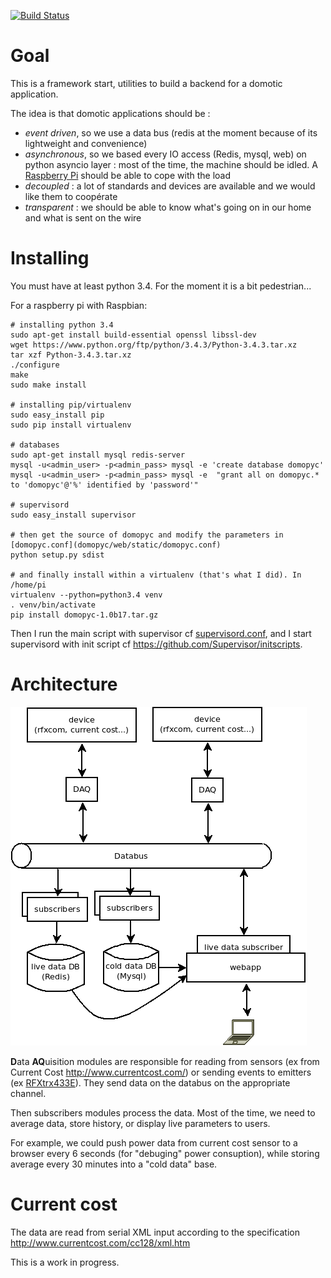 [![Build Status](https://travis-ci.org/bamthomas/DomoPyc.png)](https://travis-ci.org/bamthomas/DomoPyc)
# Goal

This is a framework start, utilities to build a backend for a domotic application.

The idea is that domotic applications should be :
* *event driven*, so we use a data bus (redis at the moment because of its lightweight and convenience)
* *asynchronous*, so we based every IO access (Redis, mysql, web) on python asyncio layer : most of the time, the machine should be idled. A [Raspberry Pi](http://www.raspberrypi.org/) should be able to cope with the load
* *decoupled* : a lot of standards and devices are available and we would like them to coopérate
* *transparent* : we should be able to know what's going on in our home and what is sent on the wire

# Installing 
You must have at least python 3.4. 
For the moment it is a bit pedestrian...

For a raspberry pi with Raspbian:
```
# installing python 3.4
sudo apt-get install build-essential openssl libssl-dev
wget https://www.python.org/ftp/python/3.4.3/Python-3.4.3.tar.xz
tar xzf Python-3.4.3.tar.xz
./configure
make
sudo make install

# installing pip/virtualenv
sudo easy_install pip
sudo pip install virtualenv

# databases
sudo apt-get install mysql redis-server
mysql -u<admin_user> -p<admin_pass> mysql -e 'create database domopyc'
mysql -u<admin_user> -p<admin_pass> mysql -e  "grant all on domopyc.* to 'domopyc'@'%' identified by 'password'"

# supervisord
sudo easy_install supervisor

# then get the source of domopyc and modify the parameters in [domopyc.conf](domopyc/web/static/domopyc.conf)
python setup.py sdist

# and finally install within a virtualenv (that's what I did). In /home/pi
virtualenv --python=python3.4 venv
. venv/bin/activate
pip install domopyc-1.0b17.tar.gz
```

Then I run the main script with supervisor cf [supervisord.conf](install/supervisord.conf), and I start supervisord with init script cf https://github.com/Supervisor/initscripts.

# Architecture

![Architecture](doc/domopyc.png)

**D**ata **AQ**uisition modules are responsible for reading from sensors (ex from Current Cost http://www.currentcost.com/) or sending events to emitters (ex [RFXtrx433E](http://www.rfxcom.com/epages/78165469.sf/en_GB/?ViewObjectPath=%2FShops%2F78165469)). They send data on the databus on the appropriate channel.

Then subscribers modules process the data. Most of the time, we need to average data, store history, or display live parameters to users.

For example, we could push power data from current cost sensor to a browser every 6 seconds (for "debuging" power consuption), while storing average every 30 minutes into a "cold data" base.

# Current cost

The data are read from serial XML input according to the specification http://www.currentcost.com/cc128/xml.htm


This is a work in progress.
